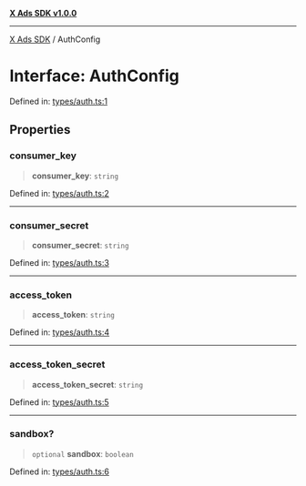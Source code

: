 [**X Ads SDK v1.0.0**](../README.md)

***

[X Ads SDK](../globals.md) / AuthConfig

# Interface: AuthConfig

Defined in: [types/auth.ts:1](https://github.com/kage1020/x-ads-sdk/blob/main/src/types/auth.ts#L1)

## Properties

### consumer\_key

> **consumer\_key**: `string`

Defined in: [types/auth.ts:2](https://github.com/kage1020/x-ads-sdk/blob/main/src/types/auth.ts#L2)

***

### consumer\_secret

> **consumer\_secret**: `string`

Defined in: [types/auth.ts:3](https://github.com/kage1020/x-ads-sdk/blob/main/src/types/auth.ts#L3)

***

### access\_token

> **access\_token**: `string`

Defined in: [types/auth.ts:4](https://github.com/kage1020/x-ads-sdk/blob/main/src/types/auth.ts#L4)

***

### access\_token\_secret

> **access\_token\_secret**: `string`

Defined in: [types/auth.ts:5](https://github.com/kage1020/x-ads-sdk/blob/main/src/types/auth.ts#L5)

***

### sandbox?

> `optional` **sandbox**: `boolean`

Defined in: [types/auth.ts:6](https://github.com/kage1020/x-ads-sdk/blob/main/src/types/auth.ts#L6)

